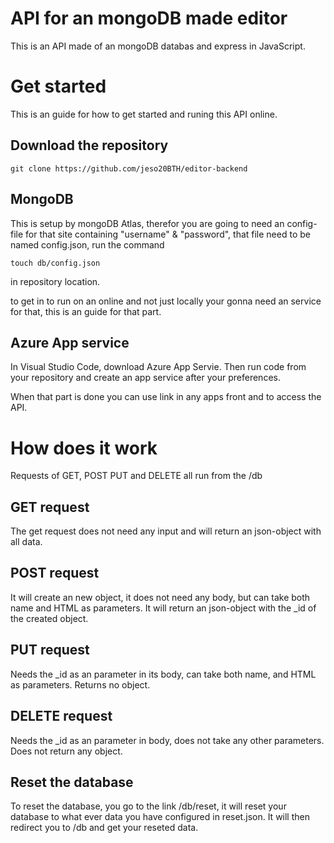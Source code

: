 # API for an mongoDB made editor
This is an API made of an mongoDB databas and express in JavaScript.

# Get started
This is an guide for how to get started and runing this API online.

## Download the repository
```
git clone https://github.com/jeso20BTH/editor-backend
```

## MongoDB
This is setup by mongoDB Atlas, therefor you are going to need an config-file for that site containing
"username" & "password", that file need to be named config.json, run the command
```
touch db/config.json
```
in repository location.

to get in to run on an online and not just locally your gonna need an service for that, this is an guide for that part.

## Azure App service
In Visual Studio Code, download Azure App Servie. Then run code from your repository and create an app service after your preferences.

When that part is done you can use link in any apps front and to access the API.

# How does it work
Requests of GET, POST PUT and DELETE all run from the <site-path>/db

## GET request
The get request does not need any input and will return an json-object with all data.

## POST request
It will create an new object, it does not need any body, but can take both name and HTML as parameters.
It will return an json-object with the _id of the created object.

## PUT request
Needs the _id as an parameter in its body, can take both name, and HTML as parameters. Returns no object.

## DELETE request
Needs the _id as an parameter in body, does not take any other parameters. Does not return any object.

## Reset the database
To reset the database, you go to the link <site-path>/db/reset, it will reset your database to what ever data you have configured in reset.json. It will then redirect you to <site-path>/db and get your reseted data.
